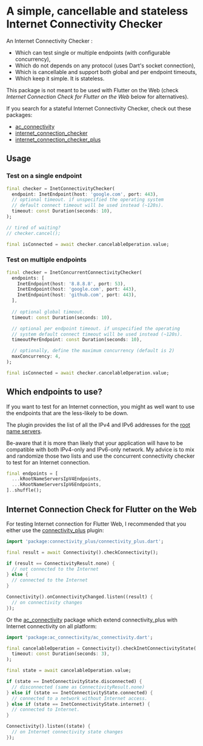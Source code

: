 # A simple, cancellable and stateless Internet Connectivity Checker

An Internet Connectivity Checker :

- Which can test single or multiple endpoints (with configurable concurrency),
- Which do not depends on any protocol (uses Dart's socket connection),
- Which is cancellable and support both global and per endpoint timeouts,
- Which keep it simple. It is stateless.

This package is not meant to be used with Flutter on the Web (check
*Internet Connection Check for Flutter on the Web* below for alternatives).

If you search for a stateful Internet Connectivity Checker, check out these
packages:

- [ac_connectivity](https://pub.dev/packages/ac_connectivity)
- [internet_connection_checker](https://pub.dev/packages/internet_connection_checker)
- [internet_connection_checker_plus](https://pub.dev/packages/internet_connection_checker_plus)

## Usage

### Test on a single endpoint

```dart
final checker = InetConnectivityChecker(
  endpoint: InetEndpoint(host: 'google.com', port: 443),
  // optional timeout. if unspecified the operating system 
  // default connect timeout will be used instead (~120s).
  timeout: const Duration(seconds: 10),
);

// tired of waiting?
// checker.cancel();

final isConnected = await checker.cancelableOperation.value;

```

### Test on multiple endpoints

```dart
final checker = InetConcurrentConnectivityChecker(
  endpoints: [
    InetEndpoint(host: '8.8.8.8', port: 53),
    InetEndpoint(host: 'google.com', port: 443),
    InetEndpoint(host: 'github.com', port: 443),
  ],
  
  // optional global timeout. 
  timeout: const Duration(seconds: 10),

  // optional per endpoint timeout. if unspecified the operating 
  // system default connect timeout will be used instead (~120s).
  timeoutPerEndpoint: const Duration(seconds: 10),

  // optionally, define the maximum concurrency (default is 2)
  maxConcurrency: 4,
);

final isConnected = await checker.cancelableOperation.value;
```

## Which endpoints to use?

If you want to test for an Internet connection, you might as well want to use
the endpoints that are the less-likely to be down.

The plugin provides the list of all the IPv4 and IPv6 addresses for the
[root name servers](https://www.internic.net/domain/named.root).

Be-aware that it is more than likely that your application will have to be
compatible with both IPv4-only and IPv6-only network. My advice is to mix and
randomize those two lists and use the concurrent connectivity checker to test
for an Internet connection.

```dart
final endpoints = [
  ...kRootNameServersIpV4Endpoints,
  ...kRootNameServersIpV6Endpoints,
]..shuffle();
```

## Internet Connection Check for Flutter on the Web

For testing Internet connection for Flutter Web, I recommended that you either
use the [connectivity_plus](https://pub.dev/packages/connectivity_plus) plugin:

```dart
import 'package:connectivity_plus/connectivity_plus.dart';

final result = await Connectivity().checkConnectivity();

if (result == ConnectivityResult.none) {
  // not connected to the Internet
} else {
  // connected to the Internet
}

Connectivity().onConnectivityChanged.listen((result) {
  // on connectivity changes
});

```

Or the [ac_connectivity](https://pub.dev/packages/ac_connectivity) package which
extend connectivity_plus with Internet connectivity on all platform:

```dart
import 'package:ac_connectivity/ac_connectivity.dart';

final cancelableOperation = Connectivity().checkInetConnectivityState(
  timeout: const Duration(seconds: 3),
);

final state = await cancelableOperation.value;

if (state == InetConnectivityState.disconnected) {
  // disconnected (same as ConnectivityResult.none)
} else if (state == InetConnectivityState.connected) {
  // connected to a network without Internet access.
} else if (state == InetConnectivityState.internet) {
  // connected to Internet.
}

Connectivity().listen((state) {
  // on Internet connectivity state changes
});
```
